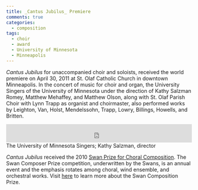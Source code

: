 ```yaml
---
title: _Cantus Jubilus_ Premiere
comments: true
categories: 
  - composition
tags:
  - choir
  - award
  - University of Minnesota
  - Minneapolis
---
```

_Cantus Jubilus_ for unaccompanied choir and soloists, received the world premiere on April 30, 2011 at St. Olaf Catholic Church in downtown Minneapolis. In the concert of music for choir and organ, the University Singers of the University of Minnesota under the direction of Kathy Salzman Romey, Matthew Mehaffey, and Matthew Olson, along with St. Olaf Parish Choir with Lynn Trapp as organist and choirmaster, also performed works by Leighton, Van, Holst, Mendelssohn, Trapp, Lowry, Billings, Howells, and Britten.

<iframe style="border: 0; width: 100%; height: 50px;" src="https://bandcamp.com/EmbeddedPlayer/album=2963787712/size=small/bgcol=ffffff/linkcol=0687f5/track=2611643278/transparent=true/" seamless><a href="http://nagymusic.bandcamp.com/album/choral-music-2">CHORAL MUSIC by Zvonimir Nagy, composer</a></iframe>
The University of Minnesota Singers; Kathy Salzman, director

_Cantus Jubilus_ received the 2010 [Swan Prize for Choral Composition][swan_prize_2010]. The Swan Composer Prize competition, underwritten by the Swans, is an annual event and the emphasis rotates among choral, wind ensemble, and orchestral works. Visit [here][swan_prize] to learn more about the Swan Composition Prize.

[swan_prize_2010]: http://www1.umn.edu/news/news-releases/2010/UR_CONTENT_257397.html 
[swan_prize]: https://music.umn.edu/news/competitions/swan
